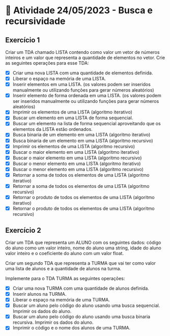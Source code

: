 # 📝 Atividade 24/05/2023 - Busca e recursividade

## Exercício 1
Criar um TDA chamado LISTA contendo como valor um vetor de números inteiros e um valor que representa a quantidade de elementos no vetor. Crie as seguintes operações para esse TDA:

- [x] Criar uma nova LISTA com uma quantidade de elementos definida.
- [x] Liberar o espaço na memória de uma LISTA.
- [x] Inserir elementos em uma LISTA. (os valores podem ser inseridos manualmente ou utilizando funções para gerar números aleatórios)
- [x] Inserir elemento de forma ordenada em uma LISTA. (os valores podem ser inseridos manualmente ou utilizando funções para gerar números aleatórios) 
- [x] Imprimir os elementos de uma LISTA (algoritmo iterativo) 
- [x] Buscar um elemento em uma LISTA de forma sequencial.
- [x] Buscar um elemento na lista de forma sequencial aproveitando que os elementos da LISTA estão ordenados.
- [x] Busca binaria de um elemento em uma LISTA (algoritmo iterativo)
- [x] Busca binaria de um elemento em uma LISTA (algoritmo recursivo)
- [x] Imprimir os elementos de uma LISTA (algoritmo recursivo)
- [x] Buscar o maior elemento em uma LISTA (algoritmo iterativo)
- [x] Buscar o maior elemento em uma LISTA (algoritmo recursivo)
- [x] Buscar o menor elemento em uma LISTA (algoritmo iterativo)
- [x] Buscar o menor elemento em uma LISTA (algoritmo recursivo)
- [x] Retornar a soma de todos os elementos de uma LISTA (algoritmo iterativo)
- [x] Retornar a soma de todos os elementos de uma LISTA (algoritmo recursivo)
- [x] Retornar o produto de todos os elementos de uma LISTA (algoritmo iterativo)
- [x] Retornar o produto de todos os elementos de uma LISTA (algoritmo recursivo)

## Exercício 2
Criar um TDA que representa um ALUNO com os seguintes dados: 
código do aluno como um valor inteiro, 
nome do aluno uma string, 
idade do aluno valor inteiro e 
o coeficiente do aluno com um valor float. 

Criar um segundo TDA que representa a TURMA que vai ter como valor 
uma lista de alunos e 
a quantidade de alunos na turma. 

Implemente para o TDA TURMA as seguintes operações:
- [x] Criar uma nova TURMA com uma quantidade de alunos definida.
- [x] Inserir alunos na TURMA.
- [x] Liberar o espaço na memória de uma TURMA.
- [x] Buscar um aluno pelo código do aluno usando uma busca sequencial. Imprimir os dados do aluno.
- [x] Buscar um aluno pelo código do aluno usando uma busca binaria recursiva. Imprimir os dados do aluno.
- [x] Imprimir o código e o nome dos alunos de uma TURMA.